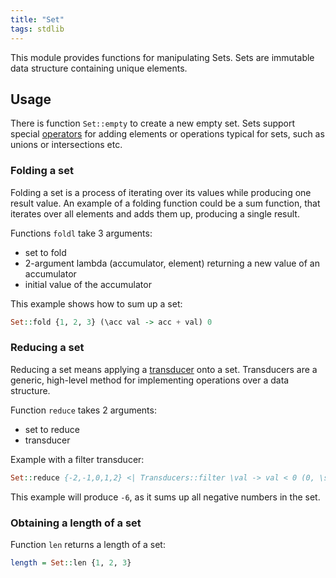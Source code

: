```yaml
---
title: "Set"
tags: stdlib
---
```


This module provides functions for manipulating Sets. Sets are immutable data structure containing unique elements.

## Usage
There is function `Set::empty` to create a new empty set. Sets support special [operators](/docs/operators.md) for adding elements or operations typical for sets, such as unions or intersections etc.

### Folding a set
Folding a set is a process of iterating over its values while producing one result value. An example of a folding function could be a sum function, that iterates over all elements and adds them up, producing a single result.

Functions `foldl` take 3 arguments:
* set to fold
* 2-argument lambda (accumulator, element) returning a new value of an accumulator
* initial value of the accumulator

This example shows how to sum up a set:
```haskell
Set::fold {1, 2, 3} (\acc val -> acc + val) 0
```

### Reducing a set
Reducing a set means applying a [transducer](transducers.md) onto a set. Transducers are a generic, high-level method for implementing operations over a data structure.

Function `reduce` takes 2 arguments:
* set to reduce
* transducer

Example with a filter transducer:
```haskell
Set::reduce {-2,-1,0,1,2} <| Transducers::filter \val -> val < 0 (0, \state val -> state + val, \state -> state * 2)
```

This example will produce `-6`, as it sums up all negative numbers in the set.

### Obtaining a length of a set
Function `len` returns a length of a set:
```haskell
length = Set::len {1, 2, 3}
```
